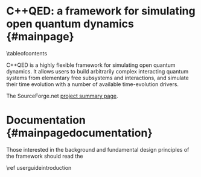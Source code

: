 C++QED: a framework for simulating open quantum dynamics {#mainpage}
========================================================

\tableofcontents

C++QED is a highly flexible framework for simulating open quantum dynamics.
It allows users to build arbitrarily complex interacting quantum systems from
elementary free subsystems and interactions, and simulate their time evolution
with a number of available time-evolution drivers.

The SourceForge.net [project summary page](http://sourceforge.net/projects/cppqed/).

Documentation {#mainpagedocumentation}
=============

Those interested in the background and fundamental design principles of the framework should read the

\ref userguideintroduction
